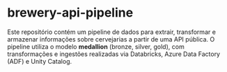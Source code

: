 # brewery-api-pipeline
Este repositório contém um pipeline de dados para extrair, transformar e armazenar informações sobre cervejarias a partir de uma API pública. O pipeline utiliza o modelo **medallion** (bronze, silver, gold), com transformações e ingestões realizadas via Databricks, Azure Data Factory (ADF) e Unity Catalog.
